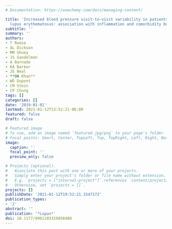 ```yaml
---
# Documentation: https://wowchemy.com/docs/managing-content/

title: 'Increased blood pressure visit-to-visit variability in patients with systemic
  lupus erythematosus: association with inflammation and comorbidity burden'
subtitle: ''
summary: ''
authors:
- T Reese
- AL Dickson
- MM Shuey
- JS Gandelman
- A Barnado
- KA Barker
- JE Neal
- **OA Khan**
- WD Dupont
- CM Stein
- CP Chung
tags: []
categories: []
date: '2019-01-01'
lastmod: 2021-01-12T13:52:21-06:00
featured: false
draft: false

# Featured image
# To use, add an image named `featured.jpg/png` to your page's folder.
# Focal points: Smart, Center, TopLeft, Top, TopRight, Left, Right, BottomLeft, Bottom, BottomRight.
image:
  caption: ''
  focal_point: ''
  preview_only: false

# Projects (optional).
#   Associate this post with one or more of your projects.
#   Simply enter your project's folder or file name without extension.
#   E.g. `projects = ["internal-project"]` references `content/project/deep-learning/index.md`.
#   Otherwise, set `projects = []`.
projects: []
publishDate: '2021-01-12T19:52:21.154717Z'
publication_types:
- '2'
abstract: ''
publication: '*Lupus*'
doi: 10.1177/0961203319856988
---
```

